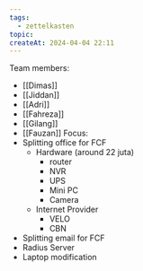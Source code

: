 ```yaml
---
tags:
  - zettelkasten
topic: 
createAt: 2024-04-04 22:11
---
```

Team members:
- [[Dimas]]
- [[Jiddan]]
- [[Adri]]
- [[Fahreza]]
- [[Gilang]]
- [[Fauzan]]
Focus:
- Splitting office for FCF
	- Hardware (around 22 juta)
		- router
		- NVR
		- UPS
		- Mini PC
		- Camera
	- Internet Provider
		- VELO
		- CBN
- Splitting email for FCF
- Radius Server
- Laptop modification